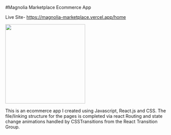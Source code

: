 #Magnolia Marketplace Ecommerce App

Live Site- https://magnolia-marketplace.vercel.app/home

<img src="/gif.gif" width="250" height="250"/>

This is an ecommerce app I created using Javascript, React.js and CSS. The file/linking structure for the pages is completed via react Routing and state change animations handled by CSSTransitions from the React Transition Group.

